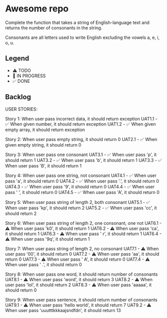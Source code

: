 # Awesome repo

Complete the function that takes a string of English-language text and returns the number of consonants in the string.

Consonants are all letters used to write English excluding the vowels a, e, i, o, u.

## Legend
- ⚠ TODO
- 🚧 IN PROGRESS
- ✅ DONE

## Backlog

USER STORIES:

Story 1: When user pass incorrect data, it should return exception
UAT1.1 -  ✅ When given number, it should return exception
UAT1.2 -  ✅ When given empty array, it should return exception

Story 2: When user pass empty string, it should return 0
UAT2.1 -  ✅ When given empty string, it should return 0

Story 3: When user pass one consonant
UAT3.1 - ✅  When user pass 'p', it should return 1
UAT3.2 - ✅  When user pass 'b', it should return 1
UAT3.3 - ✅  When user pass 'B', it should return 1

Story 4: When user pass one string, not consonant
UAT4.1 - ✅  When user pass 'a', it should return 0
UAT4.2 - ✅  When user pass '.', it should return 0
UAT4.3 - ✅  When user pass '9', it should return 0
UAT4.4 - ✅  When user pass ' ', it should return 0
UAT4.5 - ✅  When user pass 'A', it should return 0

Story 5: When user pass string of length 2, both consonant
UAT5.1 - ✅  When user pass 'kp', it should return 2
UAT5.2 - ✅  When user pass 'cc', it should return 2

Story 6: When user pass string of length 2, one consonant, one not
UAT6.1 - ⚠  When user pass 'k0', it should return 1
UAT6.2 - ⚠  When user pass 'ca', it should return 1
UAT6.3 - ⚠  When user pass ' r', it should return 1
UAT6.4 - ⚠  When user pass '9q', it should return 1

Story 7: When user pass string of length 2, no consonant
UAT7.1 - ⚠  When user pass '00', it should return 0
UAT7.2 - ⚠  When user pass 'aa', it should return 0
UAT7.3 - ⚠  When user pass ' A', it should return 0
UAT7.4 - ⚠  When user pass ' .', it should return 0

Story 8: When user pass one word, it should return number of consonants
UAT8.1 - ⚠  When user pass 'word', it should return 3
UAT8.2 - ⚠  When user pass 'lol', it should return 2
UAT8.3 - ⚠  When user pass 'aaaaa', it should return 0

Story 9: When user pass sentence, it should return number of consonants
UAT9.1 - ⚠  When user pass 'hello world', it should return 7
UAT9.2 - ⚠  When user pass 'uuutttkkkaajsndfdn', it should return 13